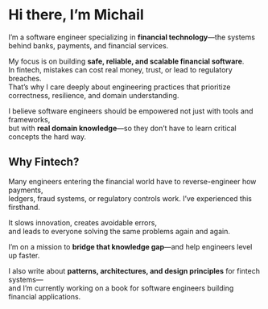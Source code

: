 # Hi there, I’m Michail

I’m a software engineer specializing in **financial technology**—the systems behind banks, payments, and financial services.

My focus is on building **safe, reliable, and scalable financial software**.  
In fintech, mistakes can cost real money, trust, or lead to regulatory breaches.  
That’s why I care deeply about engineering practices that prioritize correctness, resilience, and domain understanding.  

I believe software engineers should be empowered not just with tools and frameworks,  
but with **real domain knowledge**—so they don’t have to learn critical concepts the hard way.

## Why Fintech?

Many engineers entering the financial world have to reverse-engineer how payments,  
ledgers, fraud systems, or regulatory controls work. I’ve experienced this firsthand.  

It slows innovation, creates avoidable errors,  
and leads to everyone solving the same problems again and again.  

I’m on a mission to **bridge that knowledge gap**—and help engineers level up faster.

I also write about **patterns, architectures, and design principles** for fintech systems—  
and I’m currently working on a book for software engineers building financial applications.
